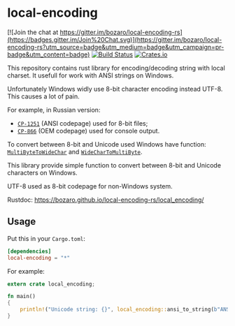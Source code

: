 local-encoding
====

[![Join the chat at https://gitter.im/bozaro/local-encoding-rs](https://badges.gitter.im/Join%20Chat.svg)](https://gitter.im/bozaro/local-encoding-rs?utm_source=badge&utm_medium=badge&utm_campaign=pr-badge&utm_content=badge)
[![Build Status](https://travis-ci.org/bozaro/local-encoding-rs.svg?branch=master)](https://travis-ci.org/bozaro/local-encoding-rs)
[![Crates.io](https://img.shields.io/crates/v/local-encoding.svg)](https://crates.io/crates/local-encoding)

This repository contains rust library for encoding/decoding string with local charset. It usefull for work with ANSI strings on Windows.

Unfortunately Windows widly use 8-bit character encoding instead UTF-8. This causes a lot of pain.

For example, in Russian version:

 * [`CP-1251`](https://en.wikipedia.org/wiki/Windows-1251) (ANSI codepage) used for 8-bit files;
 * [`CP-866`](https://en.wikipedia.org/wiki/Code_page_866) (OEM codepage) used for console output.

To convert between 8-bit and Unicode used Windows have function:
[`MultiByteToWideChar`](https://msdn.microsoft.com/en-us/library/windows/desktop/dd319072%28v=vs.85%29.aspx) and 
[`WideCharToMultiByte`](https://msdn.microsoft.com/en-us/library/windows/desktop/dd374130%28v=vs.85%29.aspx).

This library provide simple function to convert between 8-bit and Unicode characters on Windows.

UTF-8 used as 8-bit codepage for non-Windows system.

Rustdoc: https://bozaro.github.io/local-encoding-rs/local_encoding/

## Usage

Put this in your `Cargo.toml`:

```toml
[dependencies]
local-encoding = "*"
```

For example:
```rust
extern crate local_encoding;

fn main()
{
	println!("Unicode string: {}", local_encoding::ansi_to_string(b"ANSI string").unwrap());
}
```
